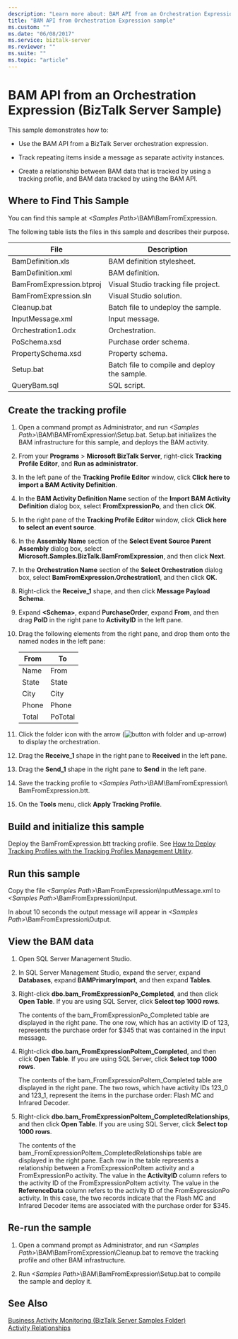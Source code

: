 ```yaml
---
description: "Learn more about: BAM API from an Orchestration Expression (BizTalk Server Sample)"
title: "BAM API from Orchestration Expression sample"
ms.custom: ""
ms.date: "06/08/2017"
ms.service: biztalk-server
ms.reviewer: ""
ms.suite: ""
ms.topic: "article"
---
```

# BAM API from an Orchestration Expression (BizTalk Server Sample)
This sample demonstrates how to:  
  
-   Use the BAM API from a BizTalk Server orchestration expression.  
  
-   Track repeating items inside a message as separate activity instances.  
  
-   Create a relationship between BAM data that is tracked by using a tracking profile, and BAM data tracked by using the BAM API.  
  
## Where to Find This Sample  
 You can find this sample at *\<Samples Path\>*\BAM\BamFromExpression.  
  
 The following table lists the files in this sample and describes their purpose.  
  
|File|Description|  
|----------|-----------------|  
|BamDefinition.xls|BAM definition stylesheet.|  
|BamDefinition.xml|BAM definition.|  
|BamFromExpression.btproj|Visual Studio tracking file project.|  
|BamFromExpression.sln|Visual Studio solution.|  
|Cleanup.bat|Batch file to undeploy the sample.|  
|InputMessage.xml|Input message.|  
|Orchestration1.odx|Orchestration.|  
|PoSchema.xsd|Purchase order schema.|  
|PropertySchema.xsd|Property schema.|  
|Setup.bat|Batch file to compile and deploy the sample.|  
|QueryBam.sql|SQL script.|  
  
## Create the tracking profile  
  
1.  Open a command prompt as Administrator, and run *\<Samples Path\>*\BAM\BAMFromExpression\Setup.bat. Setup.bat initializes the BAM infrastructure for this sample, and deploys the BAM activity.  
  
2.  From your **Programs** > **Microsoft BizTalk Server**, right-click **Tracking Profile Editor**, and **Run as administrator**.
  
3.  In the left pane of the **Tracking Profile Editor** window, click **Click here to import a BAM Activity Definition**.  
  
4.  In the **BAM Activity Definition Name** section of the **Import BAM Activity Definition** dialog box, select **FromExpressionPo**, and then click **OK**.  
  
5.  In the right pane of the **Tracking Profile Editor** window, click **Click here to select an event source**.  
  
6.  In the **Assembly Name** section of the **Select Event Source Parent Assembly** dialog box, select **Microsoft.Samples.BizTalk.BamFromExpression**, and then click **Next**.  
  
7.  In the **Orchestration Name** section of the **Select Orchestration** dialog box, select **BamFromExpression.Orchestration1**, and then click **OK**.  
  
8.  Right-click the **Receive_1** shape, and then click **Message Payload Schema**.  
  
9. Expand **\<Schema\>**, expand **PurchaseOrder**, expand **From**, and then drag **PoID** in the right pane to **ActivityID** in the left pane.  
  
10. Drag the following elements from the right pane, and drop them onto the named nodes in the left pane:  
  
    |From|To|  
    |----------|--------|  
    |Name|From|  
    |State|State|  
    |City|City|  
    |Phone|Phone|  
    |Total|PoTotal|  
  
11. Click the folder icon with the arrow (![button with folder and up&#45;arrow](../core/media/abccd08b-2b01-49c6-80ed-a032bbbd10d4.gif "abccd08b-2b01-49c6-80ed-a032bbbd10d4")) to display the orchestration.  
  
12. Drag the **Receive_1** shape in the right pane to **Received** in the left pane.  
  
13. Drag the **Send_1** shape in the right pane to **Send** in the left pane.  
  
14. Save the tracking profile to *\<Samples Path\>*\BAM\BamFromExpression\ BamFromExpression.btt.  
  
15. On the **Tools** menu, click **Apply Tracking Profile**.  
  
## Build and initialize this sample  
  
Deploy the BamFromExpression.btt tracking profile. See [How to Deploy Tracking Profiles with the Tracking Profiles Management Utility](../core/how-to-deploy-tracking-profiles-with-the-tracking-profiles-management-utility.md).  
  
## Run this sample  
  
Copy the file *\<Samples Path\>*\BamFromExpression\InputMessage.xml to *\<Samples Path\>*\BamFromExpression\Input.  
  
In about 10 seconds the output message will appear in *\<Samples Path\>*\BamFromExpression\Output.  
  
## View the BAM data  
  
1.  Open SQL Server Management Studio.  
  
2.  In SQL Server Management Studio, expand the server, expand **Databases**, expand **BAMPrimaryImport**, and then expand **Tables**.  
  
3.  Right-click **dbo.bam_FromExpressionPo_Completed**, and then click **Open Table**. If you are using SQL Server, click **Select top 1000 rows**.  
  
     The contents of the bam_FromExpressionPo_Completed table are displayed in the right pane. The one row, which has an activity ID of 123, represents the purchase order for $345 that was contained in the input message.  
  
4.  Right-click **dbo.bam_FromExpressionPoItem_Completed**, and then click **Open Table**. If you are using SQL Server, click **Select top 1000 rows**.  
  
     The contents of the bam_FromExpressionPoItem_Completed table are displayed in the right pane. The two rows, which have activity IDs 123_0 and 123_1, represent the items in the purchase order: Flash MC and Infrared Decoder.  
  
5.  Right-click **dbo.bam_FromExpressionPoItem_CompletedRelationships**, and then click **Open Table**. If you are using SQL Server, click **Select top 1000 rows**.  
  
     The contents of the bam_FromExpressionPoItem_CompletedRelationships table are displayed in the right pane. Each row in the table represents a relationship between a FromExpressionPoItem activity and a FromExpressionPo activity. The value in the **ActivityID** column refers to the activity ID of the FromExpressionPoItem activity. The value in the **ReferenceData** column refers to the activity ID of the FromExpressionPo activity. In this case, the two records indicate that the Flash MC and Infrared Decoder items are associated with the purchase order for $345.  
  
## Re-run the sample  
  
1.  Open a command prompt as Administrator, and run *\<Samples Path\>*\BAM\BamFromExpression\Cleanup.bat to remove the tracking profile and other BAM infrastructure. 
  
2.  Run *\<Samples Path\>*\BAM\BamFromExpression\Setup.bat to compile the sample and deploy it.  
  
## See Also  
 [Business Activity Monitoring (BizTalk Server Samples Folder)](../core/business-activity-monitoring-biztalk-server-samples-folder.md)   
 [Activity Relationships](../core/activity-relationships.md)
